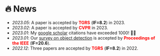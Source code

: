 # 🔥 News
- *2023.05*: A paper is accepted by **<font color="red">TGRS</font>** (**IF=8.2**) in 2023.
- *2023.02*: A paper is accepted by **<font color="red">CVPR</font>** in 2023.
- *2023.01*: My [google scholar](https://scholar.google.com/citations?user=5RF4ia8AAAAJ) citations have exceeded 1000! 🎉🎉 
- *2023.01*: Our [survey on object detection](https://arxiv.org/abs/1905.05055) is accepted by **<font color="red">Proceedings of the IEEE</font>** (**IF=20.6**).
- *2022.12*: Three papers are accepted by **<font color="red">TGRS</font>** (**IF=8.2**) in 2022.
